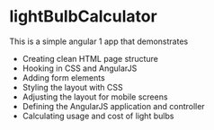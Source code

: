 # lightBulbCalculator

This is a simple angular 1 app that demonstrates
- Creating clean HTML page structure
- Hooking in CSS and AngularJS
- Adding form elements
- Styling the layout with CSS
- Adjusting the layout for mobile screens
- Defining the AngularJS application and controller
- Calculating usage and cost of light bulbs